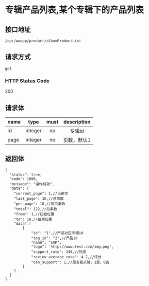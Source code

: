 # 专辑产品列表,某个专辑下的产品列表

## 接口地址

`/api/weapp/product/albumProductList`

## 请求方式

`get`

### HTTP Status Code

200

## 请求体

| name     | type     | must     | description |
|----------|:--------:|:--------:|:--------:|
| id   | integer   | no     | 专辑id |
| page   | integer   | no      | 页数，默认1 |

## 返回体

```json5
{
  "status": true,
  "code": 1000,
  "message": "操作成功",
  "data": [
    "current_page": 1,//当前页
    "last_page": 10,//总页数
    "per_page": 10,//每页条数
    "total": 122,//总条数
    "from": 1,//起始位置
    "to": 10,//结束位置
    "data":[
        {
            "id": "1",//产品对应专辑id
            "tag_id": "2",//产品id
            "name": "SAP",            
            "logo": 'http://www.test.com/img.png',
            "support_rate": 245,//热度
            "review_average_rate": 4.2,//评分
            "can_support": 1,//是否能点赞，1是，0否
        }
    ]
  ]
}
``` 
